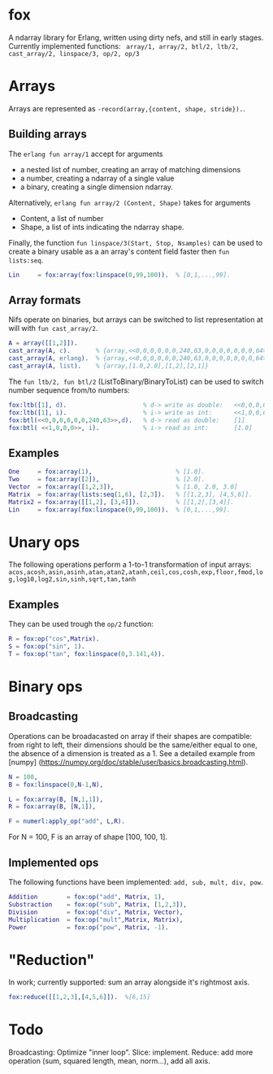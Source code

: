 # fox
A ndarray library for Erlang, written using dirty nefs, and still in early stages.
Currently implemented functions:
``` array/1, array/2, btl/2, ltb/2, cast_array/2, linspace/3, op/2, op/3```

# Arrays
Arrays are represented as ```-record(array,{content, shape, stride}).```. 

## Building arrays
The ```erlang fun array/1``` accept for arguments
* a nested list of number, creating an array of matching dimensions
* a number, creating a ndarray of a single value
* a binary, creating a single dimension ndarray.

Alternatively,  ```erlang fun array/2 (Content, Shape)``` takes for arguments
* Content, a list of number
* Shape, a list of ints indicating the ndarray shape.

Finally, the function ```fun linspace/3(Start, Stop, Nsamples)``` can be used to create a binary usable as a an array's content field faster then ```fun lists:seq```.
```erlang
Lin     = fox:array(fox:linspace(0,99,100)).  % [0,1,...,99].
```

## Array formats
Nifs operate on binaries, but arrays can be switched to list representation at will with ```fun cast_array/2```.

```erlang
A = array([[1,2]]).
cast_array(A, c).       % {array,<<0,0,0,0,0,0,240,63,0,0,0,0,0,0,0,64>>,<<1,0,0,0,2,0,0,0>>,<<2,0,0,0,1,0,0,0>>}
cast_array(A, erlang).  % {array,<<0,0,0,0,0,0,240,63,0,0,0,0,0,0,0,64>>,[1,2],[2,1]}
cast_array(A, list).    % {array,[1.0,2.0],[1,2],[2,1]}
```

The ```fun ltb/2, fun btl/2``` (ListToBinary/BinaryToList) can be used to switch number sequence from/to numbers:
```erlang
fox:ltb([1], d).                     % d-> write as double:   <<0,0,0,0,0,0,240,63>>
fox:ltb([1], i).                     % i-> write as int:      <<1,0,0,0>>
fox:btl(<<0,0,0,0,0,0,240,63>>,d).   % d-> read as double:    [1]
fox:btl( <<1,0,0,0>>, i).            % i-> read as int:       [1.0]
```

## Examples
```erlang
One     = fox:array(1),                       % [1.0].
Two     = fox:array([2]),                     % [2.0].
Vector  = fox:array([1,2,3]),                 % [1.0, 2.0, 3.0]
Matrix  = fox:array(lists:seq(1,6), [2,3]).   % [[1,2,3], [4,5,6]].
Matrix2 = fox:array([[1,2], [3,4]]).          % [[1,2],[3,4]]. 
Lin     = fox:array(fox:linspace(0,99,100)).  % [0,1,...,99].
```

# Unary ops
The following operations perform a 1-to-1 transformation of input arrays: ```acos,acosh,asin,asinh,atan,atan2,atanh,ceil,cos,cosh,exp,floor,fmod,log,log10,log2,sin,sinh,sqrt,tan,tanh```

## Examples

They can be used trough the ```op/2``` function:
```erlang
R = fox:op("cos",Matrix).
S = fox:op("sin", 1).
T = fox:op("tan", fox:linspace(0,3.141,4)).
```

# Binary ops
## Broadcasting
Operations can be broadacasted on array if their shapes are compatible: from right to left, their dimensions should be the same/either equal to one, the absence of a dimension is treated as a 1. See a detailed example from  [numpy] (https://numpy.org/doc/stable/user/basics.broadcasting.html).

```erlang
N = 100,
B = fox:linspace(0,N-1,N),

L = fox:array(B, [N,1,1]),
R = fox:array(B, [N,1]),

F = numerl:apply_op("add", L,R).
```
For N = 100, F is an array of shape [100, 100, 1].


## Implemented ops
The following functions have been implemented: ```add, sub, mult, div, pow```.

```erlang
Addition        = fox:op("add", Matrix, 1),
Substraction    = fox:op("sub", Matrix, [1,2,3]),
Division        = fox:op("div", Matrix, Vector),
Multiplication  = fox:op("mult",Matrix, Matrix),
Power           = fox:op("pow", Matrix, -1).
```

# "Reduction"
In work; currently supported: sum an array alongside it's rightmost axis.

```erlang
fox:reduce([[1,2,3],[4,5,6]]).  %[6,15]
```

# Todo
Broadcasting: Optimize "inner loop".
Slice:        implement.
Reduce:       add more operation (sum, squared length, mean, norm...), add all axis.